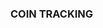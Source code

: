 <h3>COIN TRACKING</h3>
<img style="width:'100%';height:'100%'" scr="./images/coin_01.png"/>
<img style="width:'100%';height:'100%'" scr="./images/coin_02.png"/>
